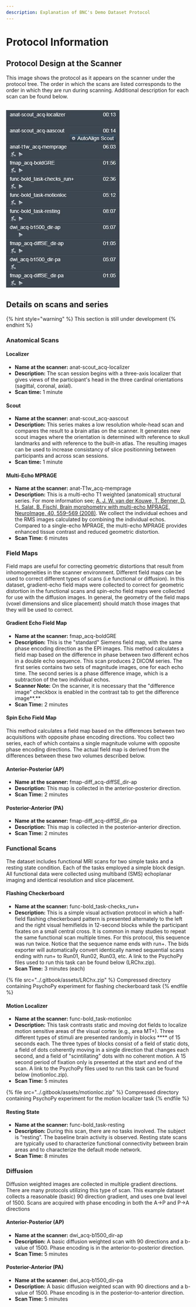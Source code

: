 ```yaml
---
description: Explanation of BNC's Demo Dataset Protocol
---
```


# Protocol Information

## Protocol Design at the Scanner

This image shows the protocol as it appears on the scanner under the protocol tree.  The order in which the scans are listed corresponds to the order in which they are run during scanning.  Additional description for each scan can be found below.&#x20;

## ![](<../.gitbook/assets/demodat cropped.jpeg>)

## Details on scans and series&#x20;

{% hint style="warning" %}
This section is still under development
{% endhint %}

### Anatomical Scans

#### Localizer

* **Name at the scanner:** anat-scout\_acq-localizer
* **Description:** The scan session begins with a three-axis localizer that gives views of the participant's head in the three cardinal orientations (sagittal, coronal, axial).&#x20;
* **Scan time:** 1 minute

#### Scout

* **Name at the scanner:** anat-scout\_acq-aascout
* **Description:** This series makes a low resolution whole-head scan and compares the result to a brain atlas on the scanner. It generates new scout images where the orientation is determined with reference to skull landmarks and with reference to the built-in atlas. The resulting images can be used to increase consistancy of slice positionning between participants and across scan sessions. &#x20;
* **Scan time:** 1 minute

#### **Multi-Echo MPRAGE**

* **Name at the scanner:** anat-T1w\_acq-memprage
* **Description:** This is a multi-echo T1 weighted (anatomical) structural series. For more information see; [A. J. W. van der Kouwe, T. Benner, D. H. Salat, B. Fischl, Brain morphometry with multi-echo MPRAGE, NeuroImage, 40, 559–569 (2008)](https://pubmed.ncbi.nlm.nih.gov/18242102/). We collect the individual echoes and the  RMS images calculated by combining the individual echos. Compared to a single-echo MPRAGE, the multi-echo MPRAGE provides enhanced tissue contrast and reduced geometric distortion.
* **Scan Time:** 6 minutes

### Field Maps

Field maps are useful for correcting geometric distortions that result from inhomogeneities in the scanner environment. Different field maps can be used to correct different types of scans (i.e functional or diffusion). In this dataset, gradient-echo field maps were collected to correct for geometric distortion in the functional scans and spin-echo field maps were collected for use with the diffusion images.  In general, the geometry of the field maps (voxel dimensions and slice placement) should match those images that they will be used to correct.

#### Gradient Echo Field Map

* **Name at the scanner:** fmap\_acq-boldGRE
* **Description:** This is the "standard" Siemens field map, with the same phase encoding direction as the EPI images. This method calculates a field map based on the difference in phase between two different echos in a double echo sequence. This scan produces 2 DICOM series. The first series contains two sets of magnitude images, one for each echo time.  The second series is a phase difference image, which is a subtraction of the two individual echos.&#x20;
* **Scanner Note:** On the scanner, it is necessary that the "difference image" checkbox is enabled in the contrast tab to get the difference image**.**&#x20;
* **Scan Time:** 2 minutes

#### Spin Echo Field Map

This method calculates a field map based on the differences between two acquisitions with opposite phase encoding directions. You collect two series, each of which contains a single magnitude volume with opposite phase encoding directions.  The actual field map is derived from the differences between these two volumes described below.

#### Anterior-Posterior (AP)

* **Name at the scanner:** fmap-diff\_acq-diffSE\_dir-ap
* **Description:** This map is collected in the anterior-posterior direction.
* **Scan Time:** 2 minutes

#### Posterior-Anterior (PA)

* **Name at the scanner:** fmap-diff\_acq-diffSE\_dir-pa
* **Description:** This map is collected in the posterior-anterior direction.
* **Scan Time:** 2 minutes

### Functional Scans

The dataset includes functional MRI scans for two simple tasks and a resting state condition.  Each of the tasks employed a simple block design. All functional data were collected using multiband (SMS) echoplanar imaging and identical resolution and slice placement.

#### Flashing Checkerboard

* **Name at the scanner:** func-bold\_task-checks\_run+
* **Description:** This is a simple visual activation protocol in which a half-field flashing checkerboard pattern is presented alternately to the left and the right visual hemifields in 12-second blocks while the participant fixates on a small central cross. It is common in many studies to repeat the same functional scan multiple times. For this protocol, this sequence was run twice.  Notice that the sequence name ends with run+.  The bids exporter will automatically convert identically named sequential scans ending with run+ to Run01, Run02, Run03, etc. A link to the PsychoPy files used to run this task can be found below (LRChx.zip).&#x20;
* **Scan Time:** 3 minutes (each)

{% file src="../.gitbook/assets/LRChx.zip" %}
Compressed directory containing PsychoPy experiment for flashing checkerboard task
{% endfile %}

#### Motion Localizer

* **Name at the scanner:** func-bold\_task-motionloc
* **Description:** This task contrasts static and moving dot fields to localize motion sensitive areas of the visual cortex (e.g., area MT+). Three different types of stimuli are presented randomly in blocks **** of 15 seconds each.  The three types of blocks consist of a field of static dots, a field of dots coherently moving in a single direction that changes each second, and a field of "scintillating" dots with no coherent motion.  A 15 second period of fixation only is presented at the start and end of the scan. A link to the PsychoPy files used to run this task can be found below (motionloc.zip).&#x20;
* **Scan Time:** 5 minutes

{% file src="../.gitbook/assets/motionloc.zip" %}
Compressed directory containing PsychoPy experiment for the motion localizer task
{% endfile %}

#### Resting State

* **Name at the scanner:** func-bold\_task-resting
* **Description:** During this scan, there are no tasks involved. The subject is “resting”. The baseline brain activity is observed. Resting state scans are typically used to characterize functional connectivity between brain areas and to characterize the default mode network.
* **Scan Time:** 8 minutes

### Diffusion

Diffusion weighted images are collected in multiple gradient directions. There are many protocols utilizing this type of scan. This example dataset collects a reasonable (basic) 90 direction gradient, and uses one bval level of 1500. Scans are acquired with phase encoding in both the A->P and P->A directions

#### Anterior-Posterior (AP)

* **Name at the scanner:** dwi\_acq-b1500\_dir-ap
* **Description:** A basic diffusion weighted scan with 90 directions and a b-value of 1500.  Phase encoding is in the anterior-to-posterior direction.
* **Scan Time:** 5 minutes

#### Posterior-Anterior (PA)

* **Name at the scanner:** dwi\_acq-b1500\_dir-pa
* **Description:** A basic diffusion weighted scan with 90 directions and a b-value of 1500.  Phase encoding is in the posterior-to-anterior direction.
* **Scan Time:** 5 minutes
